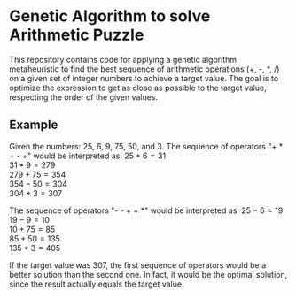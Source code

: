 # Genetic Algorithm to solve Arithmetic Puzzle
This repository contains code for applying a genetic algorithm metaheuristic to find the best sequence of arithmetic operations (+, -, *, /) on a given set of integer numbers to achieve a target value. The goal is to optimize the expression to get as close as possible to the target value, respecting the order of the given values.

## Example
Given the numbers: $25$, $6$, $9$, $75$, $50$, and $3$.
The sequence of operators "+ * + - +" would be interpreted as:
$25 + 6 = 31$  
$31 * 9 = 279$  
$279 + 75 = 354$  
$354 - 50 = 304$  
$304 + 3 = 307$  

The sequence of operators "- - + + *" would be interpreted as:
$25 - 6 = 19$  
$19 - 9 = 10$  
$10 + 75 = 85$  
$85 + 50 = 135$  
$135 * 3 = 405$  

If the target value was $307$, the first sequence of operators would be a better solution than the second one. In fact, it would be the optimal solution, since the result actually equals the target value.